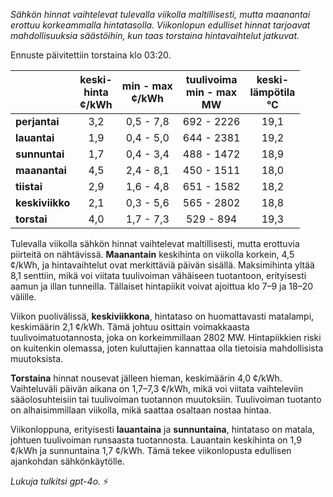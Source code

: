 *Sähkön hinnat vaihtelevat tulevalla viikolla maltillisesti, mutta maanantai erottuu korkeammalla hintatasolla. Viikonlopun edulliset hinnat tarjoavat mahdollisuuksia säästöihin, kun taas torstaina hintavaihtelut jatkuvat.*

Ennuste päivitettiin torstaina klo 03:20.

|               | keski-<br>hinta<br>¢/kWh | min - max<br>¢/kWh | tuulivoima<br>min - max<br>MW | keski-<br>lämpötila<br>°C |
|:-------------|:----------------:|:----------------:|:-------------:|:-------------:|
| **perjantai**  | 3,2             | 0,5 - 7,8         | 692 - 2226    | 19,1          |
| **lauantai**  | 1,9             | 0,4 - 5,0         | 644 - 2381    | 19,2          |
| **sunnuntai** | 1,7             | 0,4 - 3,4         | 488 - 1472    | 18,9          |
| **maanantai** | 4,5             | 2,4 - 8,1         | 450 - 1511    | 18,0          |
| **tiistai**   | 2,9             | 1,6 - 4,8         | 651 - 1582    | 18,2          |
| **keskiviikko** | 2,1           | 0,3 - 5,6         | 565 - 2802    | 18,8          |
| **torstai**   | 4,0             | 1,7 - 7,3         | 529 - 894     | 19,3          |

Tulevalla viikolla sähkön hinnat vaihtelevat maltillisesti, mutta erottuvia piirteitä on nähtävissä. **Maanantain** keskihinta on viikolla korkein, 4,5 ¢/kWh, ja hintavaihtelut ovat merkittäviä päivän sisällä. Maksimihinta yltää 8,1 senttiin, mikä voi viitata tuulivoiman vähäiseen tuotantoon, erityisesti aamun ja illan tunneilla. Tällaiset hintapiikit voivat ajoittua klo 7–9 ja 18–20 välille.

Viikon puolivälissä, **keskiviikkona**, hintataso on huomattavasti matalampi, keskimäärin 2,1 ¢/kWh. Tämä johtuu osittain voimakkaasta tuulivoimatuotannosta, joka on korkeimmillaan 2802 MW. Hintapiikkien riski on kuitenkin olemassa, joten kuluttajien kannattaa olla tietoisia mahdollisista muutoksista.

**Torstaina** hinnat nousevat jälleen hieman, keskimäärin 4,0 ¢/kWh. Vaihteluväli päivän aikana on 1,7–7,3 ¢/kWh, mikä voi viitata vaihteleviin sääolosuhteisiin tai tuulivoiman tuotannon muutoksiin. Tuulivoiman tuotanto on alhaisimmillaan viikolla, mikä saattaa osaltaan nostaa hintaa.

Viikonloppuna, erityisesti **lauantaina** ja **sunnuntaina**, hintataso on matala, johtuen tuulivoiman runsaasta tuotannosta. Lauantain keskihinta on 1,9 ¢/kWh ja sunnuntaina 1,7 ¢/kWh. Tämä tekee viikonlopusta edullisen ajankohdan sähkönkäytölle.

*Lukuja tulkitsi gpt-4o.* ⚡
